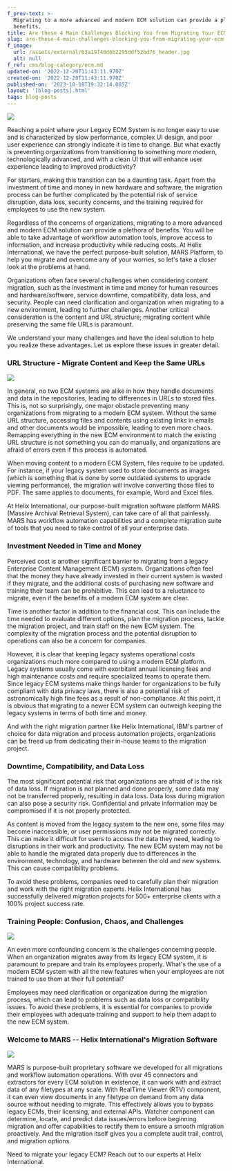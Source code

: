 ```yaml
---
f_prev-text: >-
  Migrating to a more advanced and modern ECM solution can provide a plethora of
  benefits.
title: Are these 4 Main Challenges Blocking You from Migrating Your ECM?
slug: are-these-4-main-challenges-blocking-you-from-migrating-your-ecm
f_image:
  url: /assets/external/63a19f48d6b2295ddf52bd76_header.jpg
  alt: null
f_ref: cms/blog-category/ecm.md
updated-on: '2022-12-20T11:43:11.970Z'
created-on: '2022-12-20T11:43:11.970Z'
published-on: '2023-10-18T19:32:14.085Z'
layout: '[blog-posts].html'
tags: blog-posts
---
```


![](/assets/external/63a19f48d6b2295ddf52bd76_header.jpg)

Reaching a point where your Legacy ECM System is no longer easy to use and is characterized by slow performance, complex UI design, and poor user experience can strongly indicate it is time to change. But what exactly is preventing organizations from transitioning to something more modern, technologically advanced, and with a clean UI that will enhance user experience leading to improved productivity?

For starters, making this transition can be a daunting task. Apart from the investment of time and money in new hardware and software, the migration process can be further complicated by the potential risk of service disruption, data loss, security concerns, and the training required for employees to use the new system.

Regardless of the concerns of organizations, migrating to a more advanced and modern ECM solution can provide a plethora of benefits. You will be able to take advantage of workflow automation tools, improve access to information, and increase productivity while reducing costs. At Helix International, we have the perfect purpose-built solution, MARS Platform, to help you migrate and overcome any of your worries, so let's take a closer look at the problems at hand.

Organizations often face several challenges when considering content migration, such as the investment in time and money for human resources and hardware/software, service downtime, compatibility, data loss, and security. People can need clarification and organization when migrating to a new environment, leading to further challenges. Another critical consideration is the content and URL structure; migrating content while preserving the same file URLs is paramount.

We understand your many challenges and have the ideal solution to help you realize these advantages. Let us explore these issues in greater detail.

### URL Structure - Migrate Content and Keep the Same URLs

![](/assets/external/63a19fa7100c7c7556587a72_in-01.jpg)

In general, no two ECM systems are alike in how they handle documents and data in the repositories, leading to differences in URLs to stored files. This is, not so surprisingly, one major obstacle preventing many organizations from migrating to a modern ECM system. Without the same URL structure, accessing files and contents using existing links in emails and other documents would be impossible, leading to even more chaos. Remapping everything in the new ECM environment to match the existing URL structure is not something you can do manually, and organizations are afraid of errors even if this process is automated.

When moving content to a modern ECM System, files require to be updated. For instance, if your legacy system used to store documents as images (which is something that is done by some outdated systems to upgrade viewing performance), the migration will involve converting those files to PDF. The same applies to documents, for example, Word and Excel files.

At Helix International, our purpose-built migration software platform MARS (Massive Archival Retrieval System), can take care of all that painlessly. MARS has workflow automation capabilities and a complete migration suite of tools that you need to take control of all your enterprise data.

### Investment Needed in Time and Money

Perceived cost is another significant barrier to migrating from a legacy Enterprise Content Management (ECM) system. Organizations often feel that the money they have already invested in their current system is wasted if they migrate, and the additional costs of purchasing new software and training their team can be prohibitive. This can lead to a reluctance to migrate, even if the benefits of a modern ECM system are clear.

Time is another factor in addition to the financial cost. This can include the time needed to evaluate different options, plan the migration process, tackle the migration project, and train staff on the new ECM system. The complexity of the migration process and the potential disruption to operations can also be a concern for companies.

However, it is clear that keeping legacy systems operational costs organizations much more compared to using a modern ECM platform. Legacy systems usually come with exorbitant annual licensing fees and high maintenance costs and require specialized teams to operate them. Since legacy ECM systems make things harder for organizations to be fully compliant with data privacy laws, there is also a potential risk of astronomically high fine fees as a result of non-compliance. At this point, it is obvious that migrating to a newer ECM system can outweigh keeping the legacy systems in terms of both time and money.

And with the right migration partner like Helix International, IBM's partner of choice for data migration and process automation projects, organizations can be freed up from dedicating their in-house teams to the migration project.

### Downtime, Compatibility, and Data Loss

The most significant potential risk that organizations are afraid of is the risk of data loss. If migration is not planned and done properly, some data may not be transferred properly, resulting in data loss. Data loss during migration can also pose a security risk. Confidential and private information may be compromised if it is not properly protected.

As content is moved from the legacy system to the new one, some files may become inaccessible, or user permissions may not be migrated correctly. This can make it difficult for users to access the data they need, leading to disruptions in their work and productivity. The new ECM system may not be able to handle the migrated data properly due to differences in the environment, technology, and hardware between the old and new systems. This can cause compatibility problems.

To avoid these problems, companies need to carefully plan their migration and work with the right migration experts. Helix International has successfully delivered migration projects for 500+ enterprise clients with a 100% project success rate.

### Training People: Confusion, Chaos, and Challenges

![](/assets/external/63a19fb457a05caaf032dc37_in-02.jpg)

An even more confounding concern is the challenges concerning people. When an organization migrates away from its legacy ECM system, it is paramount to prepare and train its employees properly. What's the use of a modern ECM system with all the new features when your employees are not trained to use them at their full potential?

Employees may need clarification or organization during the migration process, which can lead to problems such as data loss or compatibility issues. To avoid these problems, it is essential for companies to provide their employees with adequate training and support to help them adapt to the new ECM system.

### Welcome to MARS -- Helix International's Migration Software

![](/assets/external/63a19fc3a425df0bb16a61ae_in-03.jpg)

MARS is purpose-built proprietary software we developed for all migrations and workflow automation operations. With over 45 connectors and extractors for every ECM solution in existence, it can work with and extract data of any filetypes at any scale. With RealTime Viewer (RTV) component, it can even view documents in any filetype on demand from any data source without needing to migrate. This effectively allows you to bypass legacy ECMs, their licensing, and external APIs. Watcher component can determine, locate, and predict data issues/errors before beginning migration and offer capabilities to rectify them to ensure a smooth migration proactively. And the migration itself gives you a complete audit trail, control, and migration options.

Need to migrate your legacy ECM? Reach out to our experts at Helix International.

‍
